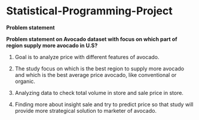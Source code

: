 # Statistical-Programming-Project


**Problem statement**

**Problem statement on Avocado dataset with focus on which part of region supply more avocado in U.S?**

1. Goal is to analyze price with different features of avocado.

2. The study focus on which is the best region to supply more avocado and which is the best average price avocado, like conventional or organic.

3. Analyzing data to check total volume in store and sale price in store.

4. Finding more about insight sale and try to predict price so that study will provide more strategical solution to marketer of avocado.



















